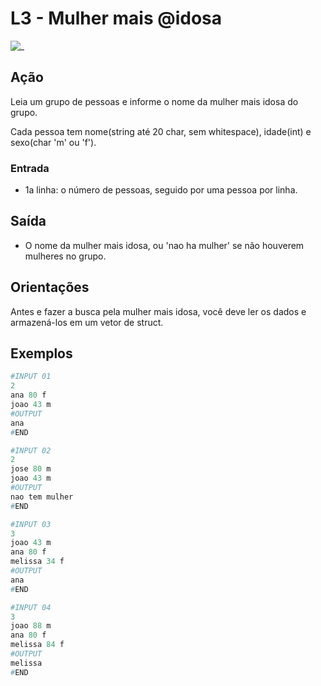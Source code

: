 # L3 - Mulher mais @idosa

![_](https://raw.githubusercontent.com/qxcodefup/arcade/master/base/idosa/cover.jpg)

## Ação

Leia um grupo de pessoas e informe o nome da mulher mais idosa do grupo.

Cada pessoa tem nome(string até 20 char, sem whitespace), idade(int) e sexo(char 'm' ou 'f').

### Entrada

- 1a linha: o número de pessoas, seguido por uma pessoa por linha.

## Saída

- O nome da mulher mais idosa, ou 'nao ha mulher' se não houverem mulheres no grupo.

## Orientações

Antes e fazer a busca pela mulher mais idosa, você deve ler os dados e armazená-los em um vetor de struct.

## Exemplos

``` py
#INPUT 01
2
ana 80 f
joao 43 m
#OUTPUT
ana
#END
```

```py
#INPUT 02
2
jose 80 m
joao 43 m
#OUTPUT
nao tem mulher
#END
```

```py
#INPUT 03
3
joao 43 m
ana 80 f
melissa 34 f
#OUTPUT
ana
#END
```

```py
#INPUT 04
3
joao 88 m
ana 80 f
melissa 84 f
#OUTPUT
melissa
#END
```
